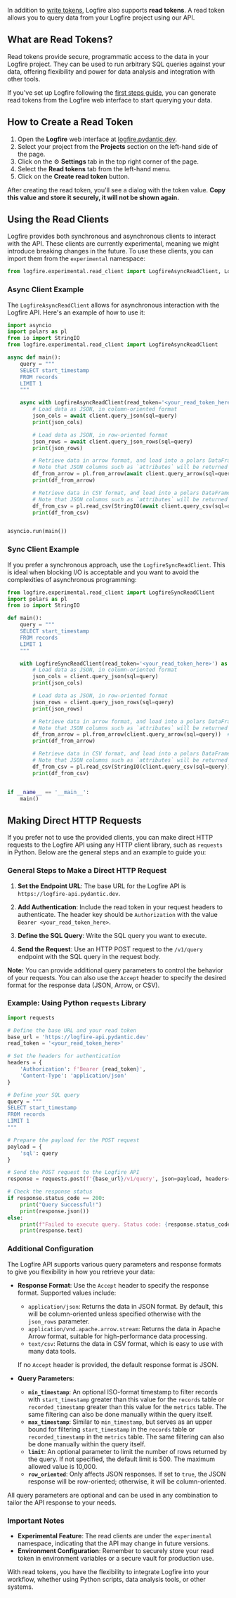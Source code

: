 In addition to [write tokens](./creating_write_tokens.md), Logfire also supports **read tokens**.
A read token allows you to query data from your Logfire project using our API.

## What are Read Tokens?

Read tokens provide secure, programmatic access to the data in your Logfire project. They can be used to run arbitrary
SQL queries against your data, offering flexibility and power for data analysis and integration with other tools.

If you've set up Logfire following the [first steps guide](../first_steps/index.md), you can generate read tokens from
the Logfire web interface to start querying your data.

## How to Create a Read Token

1. Open the **Logfire** web interface at [logfire.pydantic.dev](https://logfire.pydantic.dev).
2. Select your project from the **Projects** section on the left-hand side of the page.
3. Click on the ⚙️ **Settings** tab in the top right corner of the page.
4. Select the **Read tokens** tab from the left-hand menu.
5. Click on the **Create read token** button.

After creating the read token, you'll see a dialog with the token value.
**Copy this value and store it securely, it will not be shown again.**

## Using the Read Clients

Logfire provides both synchronous and asynchronous clients to interact with the API.
These clients are currently experimental, meaning we might introduce breaking changes in the future.
To use these clients, you can import them from the `experimental` namespace:

```python
from logfire.experimental.read_client import LogfireAsyncReadClient, LogfireSyncReadClient
```

### Async Client Example

The `LogfireAsyncReadClient` allows for asynchronous interaction with the Logfire API. Here's an example of how to use it:

```python
import asyncio
import polars as pl
from io import StringIO
from logfire.experimental.read_client import LogfireAsyncReadClient

async def main():
    query = """
    SELECT start_timestamp
    FROM records
    LIMIT 1
    """

    async with LogfireAsyncReadClient(read_token='<your_read_token_here>') as client:
        # Load data as JSON, in column-oriented format
        json_cols = await client.query_json(sql=query)
        print(json_cols)

        # Load data as JSON, in row-oriented format
        json_rows = await client.query_json_rows(sql=query)
        print(json_rows)

        # Retrieve data in arrow format, and load into a polars DataFrame
        # Note that JSON columns such as `attributes` will be returned as JSON-serialized strings
        df_from_arrow = pl.from_arrow(await client.query_arrow(sql=query))
        print(df_from_arrow)

        # Retrieve data in CSV format, and load into a polars DataFrame
        # Note that JSON columns such as `attributes` will be returned as JSON-serialized strings
        df_from_csv = pl.read_csv(StringIO(await client.query_csv(sql=query)))
        print(df_from_csv)


asyncio.run(main())
```

### Sync Client Example

If you prefer a synchronous approach, use the `LogfireSyncReadClient`.
This is ideal when blocking I/O is acceptable and you want to avoid the complexities of asynchronous programming:

```python
from logfire.experimental.read_client import LogfireSyncReadClient
import polars as pl
from io import StringIO

def main():
    query = """
    SELECT start_timestamp
    FROM records
    LIMIT 1
    """

    with LogfireSyncReadClient(read_token='<your_read_token_here>') as client:
        # Load data as JSON, in column-oriented format
        json_cols = client.query_json(sql=query)
        print(json_cols)

        # Load data as JSON, in row-oriented format
        json_rows = client.query_json_rows(sql=query)
        print(json_rows)

        # Retrieve data in arrow format, and load into a polars DataFrame
        # Note that JSON columns such as `attributes` will be returned as JSON-serialized strings
        df_from_arrow = pl.from_arrow(client.query_arrow(sql=query))  # type: ignore
        print(df_from_arrow)

        # Retrieve data in CSV format, and load into a polars DataFrame
        # Note that JSON columns such as `attributes` will be returned as JSON-serialized strings
        df_from_csv = pl.read_csv(StringIO(client.query_csv(sql=query)))
        print(df_from_csv)


if __name__ == '__main__':
    main()
```

## Making Direct HTTP Requests

If you prefer not to use the provided clients, you can make direct HTTP requests to the Logfire API using any HTTP
client library, such as `requests` in Python. Below are the general steps and an example to guide you:

### General Steps to Make a Direct HTTP Request

1. **Set the Endpoint URL**: The base URL for the Logfire API is `https://logfire-api.pydantic.dev`.

2. **Add Authentication**: Include the read token in your request headers to authenticate.
   The header key should be `Authorization` with the value `Bearer <your_read_token_here>`.

3. **Define the SQL Query**: Write the SQL query you want to execute.

4. **Send the Request**: Use an HTTP POST request to the `/v1/query` endpoint with the SQL query in the request body.

**Note:** You can provide additional query parameters to control the behavior of your requests.
You can also use the `Accept` header to specify the desired format for the response data (JSON, Arrow, or CSV).

### Example: Using Python `requests` Library

```python
import requests

# Define the base URL and your read token
base_url = 'https://logfire-api.pydantic.dev'
read_token = '<your_read_token_here>'

# Set the headers for authentication
headers = {
    'Authorization': f'Bearer {read_token}',
    'Content-Type': 'application/json'
}

# Define your SQL query
query = """
SELECT start_timestamp
FROM records
LIMIT 1
"""

# Prepare the payload for the POST request
payload = {
    'sql': query
}

# Send the POST request to the Logfire API
response = requests.post(f'{base_url}/v1/query', json=payload, headers=headers)

# Check the response status
if response.status_code == 200:
    print("Query Successful!")
    print(response.json())
else:
    print(f"Failed to execute query. Status code: {response.status_code}")
    print(response.text)
```

### Additional Configuration

The Logfire API supports various query parameters and response formats to give you flexibility in how you retrieve your data:

- **Response Format**: Use the `Accept` header to specify the response format. Supported values include:
  - `application/json`: Returns the data in JSON format. By default, this will be column-oriented unless specified otherwise with the `json_rows` parameter.
  - `application/vnd.apache.arrow.stream`: Returns the data in Apache Arrow format, suitable for high-performance data processing.
  - `text/csv`: Returns the data in CSV format, which is easy to use with many data tools.

  If no `Accept` header is provided, the default response format is JSON.

- **Query Parameters**:
  - **`min_timestamp`**: An optional ISO-format timestamp to filter records with `start_timestamp` greater than this value for the `records` table or `recorded_timestamp` greater than this value for the `metrics` table. The same filtering can also be done manually within the query itself.
  - **`max_timestamp`**: Similar to `min_timestamp`, but serves as an upper bound for filtering `start_timestamp` in the `records` table or `recorded_timestamp` in the `metrics` table. The same filtering can also be done manually within the query itself.
  - **`limit`**: An optional parameter to limit the number of rows returned by the query. If not specified, the default limit is 500. The maximum allowed value is 10,000.
  - **`row_oriented`**: Only affects JSON responses. If set to `true`, the JSON response will be row-oriented; otherwise, it will be column-oriented.

All query parameters are optional and can be used in any combination to tailor the API response to your needs.

### Important Notes

- **Experimental Feature**: The read clients are under the `experimental` namespace, indicating that the API may change in future versions.
- **Environment Configuration**: Remember to securely store your read token in environment variables or a secure vault for production use.

With read tokens, you have the flexibility to integrate Logfire into your workflow, whether using Python scripts, data analysis tools, or other systems.

